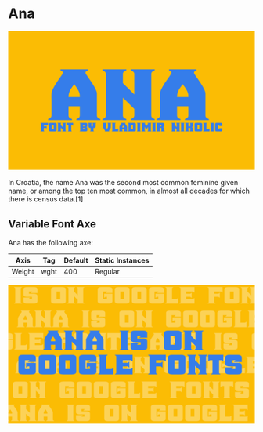 # Ana

![Image](docs/i1.png)

In Croatia, the name Ana was the second most common feminine given name, or among the top ten most common, in almost all decades for which there is census data.[1]

## Variable Font Axe
Ana has the following axe:

Axis | Tag | Default | Static Instances
--- | --- | --- | ---
Weight | wght | 400 | Regular

![Image](docs/i2.png)


